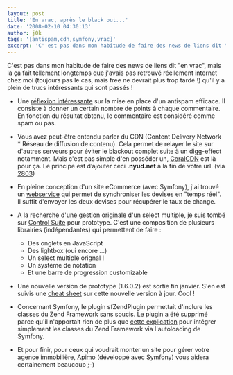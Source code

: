 ```yaml
---
layout: post
title: 'En vrac, après le black out...'
date: '2008-02-10 04:30:13'
author: j0k
tags: '[antispam,cdn,symfony,vrac]'
excerpt: 'C''est pas dans mon habitude de faire des news de liens dit "en vrac", mais là ça fait tellement longtemps que j''avais pas retrouvé réellement internet chez moi (toujours pas le cas, mais free ne devrait plus trop tardé !) qu''il y a plein de trucs intéressants qui sont passés !'
---
```


C'est pas dans mon habitude de faire des news de liens dit "en vrac", mais là ça fait tellement longtemps que j'avais pas retrouvé réellement internet chez moi (toujours pas le cas, mais free ne devrait plus trop tardé !) qu'il y a plein de trucs intéressants qui sont passés !

* Une [réflexion intéressante](http://snook.ca/archives/other/effective_blog_comment_spam_blocker/) sur la mise en place d'un antispam efficace. Il consiste à donner un certain nombre de points à chaque commentaire. En fonction du résultat obtenu, le commentaire est considéré comme spam ou pas.

* Vous avez peut-être entendu parler du CDN (Content Delivery Network * Réseau de diffusion de contenu). Cela permet de relayer le site sur d'autres serveurs pour éviter le blackout complet suite à un digg-effect notamment. Mais c'est pas simple d'en posséder un, [CoralCDN](http://www.coralcdn.org/) est là pour ça. Le principe est d’ajouter ceci **.nyud.net** à la fin de votre url. (via [2803](http://www.2803.com/technologie/utiliser-un-cdn-pour-eviter-le-digg-effect/))

* En pleine conception d'un site eCommerce (avec Symfony), j'ai trouvé un [webservice](http://www.webservicex.net/CurrencyConvertor.asmx?op=ConversionRate) qui permet de synchroniser les devises en "temps réel". Il suffit d'envoyer les deux devises pour récupérer le taux de change.

* A la recherche d'une gestion originale d'un select multiple, je suis tombé sur [Control Suite](http://livepipe.net/projects/control_suite/) pour prototype. C'est une composition de plusieurs librairies (indépendantes) qui permettent de faire :
   * Des onglets en JavaScript
   * Des lightbox (oui encore ...)
   * Un select multiple orignal !
   * Un système de notation
   * Et une barre de progression customizable

* Une nouvelle version de prototype (1.6.0.2) est sortie fin janvier. S'en est suivis une [cheat sheet](http://thinkweb2.com/projects/prototype/prototype-1602-cheat-sheet/) sur cette nouvelle version à jour. Cool !

* Concernant Symfony, le plugin sfZendPlugin permettait d'inclure les classes du Zend Framework sans soucis. Le plugin a été supprimé parce qu'il n'apportait rien de plus que [cette explication](http://mirthlab.com/2008/01/29/sfzendplugin-alternative-to-installing-the-zend-framework/) pour intégrer simplement les classes du Zend Framework via l'autoloading de Symfony.

* Et pour finir, pour ceux qui voudrait monter un site pour gérer votre agence immobilière, [Apimo](http://code.google.com/p/apimo/) (développé avec Symfony) vous aidera certainement beaucoup ;-)
